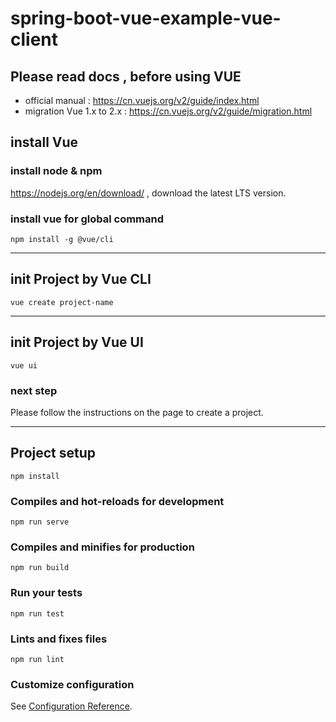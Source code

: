 # spring-boot-vue-example-vue-client

## Please read docs , before using VUE  
- official manual : https://cn.vuejs.org/v2/guide/index.html
- migration Vue 1.x to 2.x : https://cn.vuejs.org/v2/guide/migration.html


## install Vue
### install node & npm
https://nodejs.org/en/download/ , download the latest LTS version.

### install vue for global command
```
npm install -g @vue/cli
``` 

 
---

## init Project by Vue CLI 
```
vue create project-name 
```

---

## init Project by Vue UI
```
vue ui
```
### next step 
Please follow the instructions on the page to create a project.


---

## Project setup
```
npm install
```

### Compiles and hot-reloads for development
```
npm run serve
```

### Compiles and minifies for production
```
npm run build
```

### Run your tests
```
npm run test
```

### Lints and fixes files
```
npm run lint
```

### Customize configuration
See [Configuration Reference](https://cli.vuejs.org/config/).

